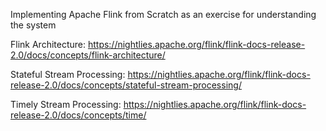 Implementing Apache Flink from Scratch as an exercise for understanding the system

Flink Architecture:
https://nightlies.apache.org/flink/flink-docs-release-2.0/docs/concepts/flink-architecture/

Stateful Stream Processing:
https://nightlies.apache.org/flink/flink-docs-release-2.0/docs/concepts/stateful-stream-processing/

Timely Stream Processing: 
https://nightlies.apache.org/flink/flink-docs-release-2.0/docs/concepts/time/



